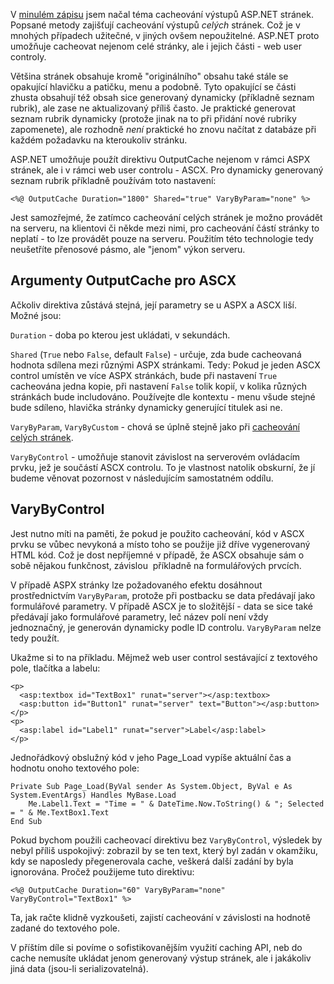 <!-- dcterms:identifier = aspnetcz#6 -->
<!-- dcterms:title = ASP.NET caching pro mírně pokročilé: Ukládání částí stránky -->
<!-- dcterms:abstract = V minulém zápisu jsem načal téma cacheování výstupů ASP.NET stránek. Popsané metody zajišťují cacheování výstupů celých stránek. Což je v mnohých případech užitečné, v jiných ovšem nepoužitelné. ASP.NET proto umožňuje cacheovat nejenom celé stránky, ale i jejich části - web user controly. -->
<!-- np9:categoryId = 1 -->
<!-- x4w:category = IT -->
<!-- np9:authorId = 1 -->
<!-- np9:authorEmail = michal.valasek@altairis.cz -->
<!-- dcterms:creator = Michal Altair Valášek -->
<!-- dcterms:created = 2005-01-06T06:40:36.86+01:00 -->
<!-- dcterms:date = 2005-01-06T06:40:36.86+01:00 -->

V [minulém zápisu](/entry/article-20050105.aspx) jsem načal téma cacheování výstupů ASP.NET stránek. Popsané metody zajišťují cacheování výstupů *celých* stránek. Což je v mnohých případech užitečné, v jiných ovšem nepoužitelné. ASP.NET proto umožňuje cacheovat nejenom celé stránky, ale i jejich části - web user controly.

Většina stránek obsahuje kromě "originálního" obsahu také stále se opakující hlavičku a patičku, menu a podobně. Tyto opakující se části zhusta obsahují též obsah sice generovaný dynamicky (příkladně seznam rubrik), ale zase ne aktualizovaný příliš často. Je praktické generovat seznam rubrik dynamicky (protože jinak na to při přidání nové rubriky zapomenete), ale rozhodně *není* praktické ho znovu načítat z databáze při každém požadavku na kteroukoliv stránku.

ASP.NET umožňuje použít direktivu OutputCache nejenom v rámci ASPX stránek, ale i v rámci web user controlu - ASCX. Pro dynamicky generovaný seznam rubrik příkladně používám toto nastavení:

    <%@ OutputCache Duration="1800" Shared="true" VaryByParam="none" %>

Jest samozřejmé, že zatímco cacheování celých stránek je možno provádět na serveru, na klientovi či někde mezi nimi, pro cacheování částí stránky to neplatí - to lze provádět pouze na serveru. Použitím této technologie tedy neušetříte přenosové pásmo, ale "jenom" výkon serveru.

## Argumenty OutputCache pro ASCX

Ačkoliv direktiva zůstává stejná, její parametry se u ASPX a ASCX liší. Možné jsou:

`Duration` - doba po kterou jest ukládati, v sekundách.

`Shared` (`True` nebo `False`, default `False`) - určuje, zda bude cacheovaná hodnota sdílena mezi různými ASPX stránkami. Tedy: Pokud je jeden ASCX control umístěn ve více ASPX stránkách, bude při nastavení `True` cacheována jedna kopie, při nastavení `False` tolik kopií, v kolika různých stránkách bude includováno. Používejte dle kontextu - menu všude stejné bude sdíleno, hlavička stránky dynamicky generující titulek asi ne.

`VaryByParam`, `VaryByCustom` - chová se úplně stejně jako při [cacheování celých stránek](/entry/article-20050105.aspx).

`VaryByControl` - umožňuje stanovit závislost na serverovém ovládacím prvku, jež je součástí ASCX controlu. To je vlastnost natolik obskurní, že jí budeme věnovat pozornost v následujícím samostatném oddílu.

## VaryByControl

Jest nutno míti na paměti, že pokud je použito cacheování, kód v ASCX prvku se vůbec nevykoná a místo toho se použije již dříve vygenerovaný HTML kód. Což je dost nepříjemné v případě, že ASCX obsahuje sám o sobě nějakou funkčnost, závislou  příkladně na formulářových prvcích.

V případě ASPX stránky lze požadovaného efektu dosáhnout prostřednictvím `VaryByParam`, protože při postbacku se data předávají jako formulářové parametry. V případě ASCX je to složitější - data se sice také předávají jako formulářové parametry, leč název polí není vždy jednoznačný, je generován dynamicky podle ID controlu. `VaryByParam` nelze tedy použít.

Ukažme si to na příkladu. Mějmež web user control sestávající z textového pole, tlačítka a labelu:

    <p>
      <asp:textbox id="TextBox1" runat="server"></asp:textbox>
      <asp:button id="Button1" runat="server" text="Button"></asp:button>
    </p>
    <p>
      <asp:label id="Label1" runat="server">Label</asp:label>
    </p>

Jednořádkový obslužný kód v jeho Page_Load vypíše aktuální čas a hodnotu onoho textového pole:

    Private Sub Page_Load(ByVal sender As System.Object, ByVal e As System.EventArgs) Handles MyBase.Load
        Me.Label1.Text = "Time = " & DateTime.Now.ToString() & "; Selected = " & Me.TextBox1.Text
    End Sub

Pokud bychom použili cacheovací direktivu bez `VaryByControl`, výsledek by nebyl příliš uspokojivý: zobrazil by se ten text, který byl zadán v okamžiku, kdy se naposledy přegenerovala cache, veškerá další zadání by byla ignorována. Pročež použijeme tuto direktivu:

    <%@ OutputCache Duration="60" VaryByParam="none" VaryByControl="TextBox1" %>

Ta, jak račte klidně vyzkoušeti, zajistí cacheování v závislosti na hodnotě zadané do textového pole.

V příštím díle si povíme o sofistikovanějším využití caching API, neb do cache nemusíte ukládat jenom generovaný výstup stránek, ale i jakákoliv jiná data (jsou-li serializovatelná).